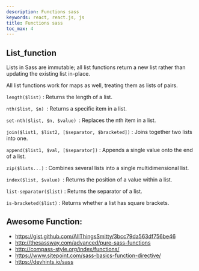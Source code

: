 ```yaml
---
description: Functions sass
keywords: react, react.js, js
title: Functions sass
toc_max: 4
---
```

## List_function
Lists in Sass are immutable; all list functions return a new list rather than updating the existing list in-place.

All list functions work for maps as well, treating them as lists of pairs.

`length($list)` : Returns the length of a list.

`nth($list, $n) `: Returns a specific item in a list.

`set-nth($list, $n, $value) `: Replaces the nth item in a list.

`join($list1, $list2, [$separator, $bracketed])` : Joins together two lists into one.

`append($list1, $val, [$separator])` : Appends a single value onto the end of a list.

`zip($lists...)` : Combines several lists into a single multidimensional list.

`index($list, $value) `: Returns the position of a value within a list.

`list-separator($list)` : Returns the separator of a list.

`is-bracketed($list)` : Returns whether a list has square brackets.

## Awesome Function:

* https://gist.github.com/AllThingsSmitty/3bcc79da563df756be46
* http://thesassway.com/advanced/pure-sass-functions
* http://compass-style.org/index/functions/
* https://www.sitepoint.com/sass-basics-function-directive/
* https://devhints.io/sass
